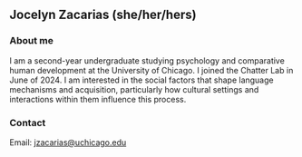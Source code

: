 ## Jocelyn Zacarias (she/her/hers)

### About me
I am a second-year undergraduate studying psychology and comparative human development at the University of Chicago. I joined the Chatter Lab in June of 2024. I am interested in the social factors that shape language mechanisms and acquisition, particularly how cultural settings and interactions within them influence this process.

### Contact 
Email: jzacarias@uchicago.edu